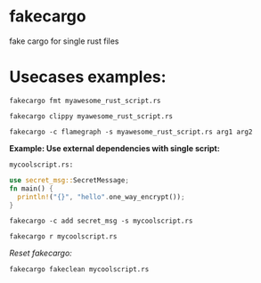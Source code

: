 # fakecargo
fake cargo for single rust files

# Usecases examples:

`fakecargo fmt myawesome_rust_script.rs`

`fakecargo clippy myawesome_rust_script.rs`

`fakecargo -c flamegraph -s myawesome_rust_script.rs arg1 arg2`

 **Example: Use external dependencies with single script:**
 
`mycoolscript.rs:`
```rust
use secret_msg::SecretMessage;
fn main() {
  println!("{}", "hello".one_way_encrypt());
}
```
`fakecargo -c add secret_msg -s mycoolscript.rs`

`fakecargo r mycoolscript.rs`

*Reset fakecargo:*

`fakecargo fakeclean mycoolscript.rs`
